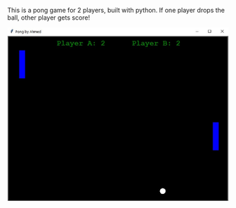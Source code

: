 This is a pong game for 2 players, built with python. If one player drops the ball, other player gets score!

![](img/pong.jpg)
